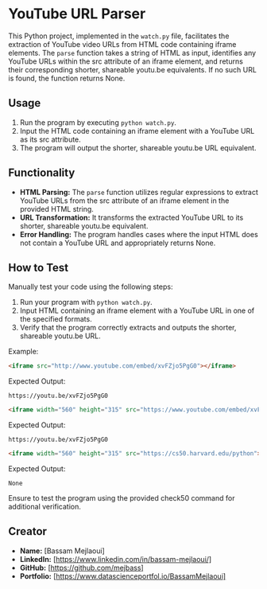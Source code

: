 # YouTube URL Parser

This Python project, implemented in the `watch.py` file, facilitates the extraction of YouTube video URLs from HTML code containing iframe elements. The `parse` function takes a string of HTML as input, identifies any YouTube URLs within the src attribute of an iframe element, and returns their corresponding shorter, shareable youtu.be equivalents. If no such URL is found, the function returns None.

## Usage
1. Run the program by executing `python watch.py`.
2. Input the HTML code containing an iframe element with a YouTube URL as its src attribute.
3. The program will output the shorter, shareable youtu.be URL equivalent.

## Functionality
- **HTML Parsing:** The `parse` function utilizes regular expressions to extract YouTube URLs from the src attribute of an iframe element in the provided HTML string.
- **URL Transformation:** It transforms the extracted YouTube URL to its shorter, shareable youtu.be equivalent.
- **Error Handling:** The program handles cases where the input HTML does not contain a YouTube URL and appropriately returns None.

## How to Test
Manually test your code using the following steps:
1. Run your program with `python watch.py`.
2. Input HTML containing an iframe element with a YouTube URL in one of the specified formats.
3. Verify that the program correctly extracts and outputs the shorter, shareable youtu.be URL.

Example:
```html
<iframe src="http://www.youtube.com/embed/xvFZjo5PgG0"></iframe>
```
Expected Output:
```
https://youtu.be/xvFZjo5PgG0
```

```html
<iframe width="560" height="315" src="https://www.youtube.com/embed/xvFZjo5PgG0" title="YouTube video player" frameborder="0" allow="accelerometer; autoplay; clipboard-write; encrypted-media; gyroscope; picture-in-picture" allowfullscreen></iframe>
```
Expected Output:
```
https://youtu.be/xvFZjo5PgG0
```

```html
<iframe width="560" height="315" src="https://cs50.harvard.edu/python"></iframe>
```
Expected Output:
```
None
```

Ensure to test the program using the provided check50 command for additional verification.

## Creator
- **Name:** [Bassam Mejlaoui]
- **LinkedIn:** [https://www.linkedin.com/in/bassam-mejlaoui/]
- **GitHub:** [https://github.com/mejbass]
- **Portfolio:** [https://www.datascienceportfol.io/BassamMejlaoui]
